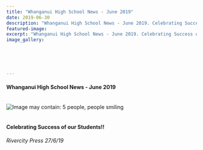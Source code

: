 ```yaml
---
title: "Whanganui High School News - June 2019"
date: 2019-06-30
description: "Whanganui High School News - June 2019. Celebrating Success of our Students‼️"
featured-image: 
excerpt: "Whanganui High School News - June 2019. Celebrating Success of our Students‼️"
image_gallery:
	
	
	
	
	
---
```


<h4><span>Whanganui High School News - June 2019<br /><br /></span></h4>
<p><img src="https://scontent-syd2-1.xx.fbcdn.net/v/t1.0-9/65866134_2280368305345668_8384175232973275136_n.jpg?_nc_cat=106&amp;_nc_oc=AQmU1vSAMG9qZS4f7FALAPyytDxrwB7HwNI6OJjnE5VNPh4s4SF3HZDzjKbr_7lQji8&amp;_nc_ht=scontent-syd2-1.xx&amp;oh=5ea1d00064c670636dba3e1779c50642&amp;oe=5D7D64B1" alt="Image may contain: 5 people, people smiling" /></p>
<h4><br />Celebrating Success of our Students<span class="_5mfr">‼️</span></h4>
<p><em>Rivercity Press 27/6/19</em></p>

